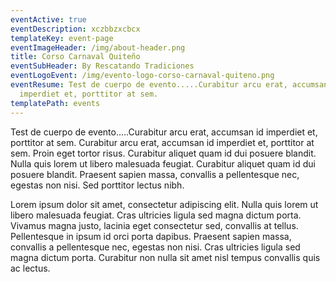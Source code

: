```yaml
---
eventActive: true
eventDescription: xczbbzxcbcx
templateKey: event-page
eventImageHeader: /img/about-header.png
title: Corso Carnaval Quiteño
eventSubHeader: By Rescatando Tradiciones
eventLogoEvent: /img/evento-logo-corso-carnaval-quiteno.png
eventResume: Test de cuerpo de evento.....Curabitur arcu erat, accumsan id
  imperdiet et, porttitor at sem.
templatePath: events
---
```

Test de cuerpo de evento.....Curabitur arcu erat, accumsan id imperdiet et, porttitor at sem. Curabitur arcu erat, accumsan id imperdiet et, porttitor at sem. Proin eget tortor risus. Curabitur aliquet quam id dui posuere blandit. Nulla quis lorem ut libero malesuada feugiat. Curabitur aliquet quam id dui posuere blandit. Praesent sapien massa, convallis a pellentesque nec, egestas non nisi. Sed porttitor lectus nibh.

Lorem ipsum dolor sit amet, consectetur adipiscing elit. Nulla quis lorem ut libero malesuada feugiat. Cras ultricies ligula sed magna dictum porta. Vivamus magna justo, lacinia eget consectetur sed, convallis at tellus. Pellentesque in ipsum id orci porta dapibus. Praesent sapien massa, convallis a pellentesque nec, egestas non nisi. Cras ultricies ligula sed magna dictum porta. Curabitur non nulla sit amet nisl tempus convallis quis ac lectus.
